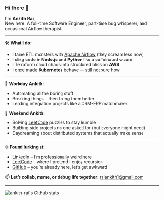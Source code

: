### Hi there 👋

I'm **Ankith Rai**,  
New here. A full-time Software Engineer, part-time bug whisperer, and occasional Airflow therapist.

---

🛠️ **What I do:**
- I tame ETL monsters with [Apache Airflow](https://airflow.apache.org/) (they scream less now)  
- I sling code in **Node.js** and **Python** like a caffeinated wizard  
- I Terraform cloud chaos into structured bliss on **AWS**  
- I once made **Kubernetes** behave — still not sure how  

---

🚀 **Workday Ankith:**
- Automating all the boring stuff  
- Breaking things… then fixing them better  
- Leading integration projects like a CRM-ERP matchmaker  

🧠 **Weekend Ankith:**
- Solving [LeetCode](https://leetcode.com/ankith-rai) puzzles to stay humble  
- Building side projects no one asked for (but everyone might need)  
- Daydreaming about distributed systems that actually make sense  

---

🌐 **Found lurking at:**
- [LinkedIn](https://www.linkedin.com/in/ankithrai97) – I’m professionally weird here  
- [LeetCode](https://leetcode.com/ankith-rai) – where I pretend I enjoy recursion  
- [GitHub](https://github.com/ankith-rai) – you’re already here, let’s get awkward  

📫 **Let’s collab, meme, or debug life together:** [raiankith1@gmail.com](mailto:raiankith1@gmail.com)

---

![ankith-rai's GitHub stats](https://github-readme-stats.vercel.app/api?username=ankith-rai&show_icons=true&theme=cobalt)
